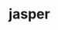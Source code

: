 ---
title: "jasper"
layout: cache
categories: [package, develop-2024-12-01]
meta: {"versions": ["2.0.32", "4.2.4"], "compilers": ["gcc@=11.4.0", "gcc@=12.4.0", "gcc@=7.3.1", "gcc@=9.4.0", "oneapi@=2024.1.0", "oneapi@=2024.2.1"], "oss": ["amzn2", "ubuntu20.04", "ubuntu22.04"], "platforms": ["linux"], "targets": ["aarch64", "neoverse_n1", "neoverse_v1", "ppc64le", "x86_64_v3", "x86_64_v4"], "stacks": ["aws-isc", "aws-isc-aarch64", "aws-pcluster-neoverse_v1", "aws-pcluster-x86_64_v4", "e4s", "e4s-neoverse_v1", "e4s-oneapi", "e4s-power", "root"], "num_specs": 14, "num_specs_by_stack": {"aws-isc-aarch64": 2, "root": 14, "aws-pcluster-neoverse_v1": 2, "aws-isc": 1, "aws-pcluster-x86_64_v4": 2, "e4s-power": 2, "e4s-neoverse_v1": 2, "e4s": 2, "e4s-oneapi": 1}}
spec_details: [{"hash": "bnhnmlnoyyh5osvlp3drb2eooktpxuf6", "compiler": "gcc@=7.3.1", "versions": ["4.2.4"], "os": "amzn2", "platform": "linux", "target": "aarch64", "variants": ["build_system=cmake", "build_type=Release", "generator=make", "~ipo", "+jpeg", "~opengl", "+shared"], "stacks": ["aws-isc-aarch64", "root"], "size": "-", "tarball": "https://binaries.spack.io/develop-2024-12-01/build_cache/linux-amzn2-aarch64/gcc-7.3.1/jasper-4.2.4/linux-amzn2-aarch64-gcc-7.3.1-jasper-4.2.4-bnhnmlnoyyh5osvlp3drb2eooktpxuf6.spack"}, {"hash": "2xbzkbunmh7eqqlel3y5bl7v7tok43d2", "compiler": "gcc@=12.4.0", "versions": ["4.2.4"], "os": "amzn2", "platform": "linux", "target": "neoverse_n1", "variants": ["build_system=cmake", "build_type=Release", "generator=make", "~ipo", "+jpeg", "~opengl", "+shared"], "stacks": ["root", "aws-pcluster-neoverse_v1"], "size": "-", "tarball": "https://binaries.spack.io/develop-2024-12-01/build_cache/linux-amzn2-neoverse_n1/gcc-12.4.0/jasper-4.2.4/linux-amzn2-neoverse_n1-gcc-12.4.0-jasper-4.2.4-2xbzkbunmh7eqqlel3y5bl7v7tok43d2.spack"}, {"hash": "kghdvwsxojwfhhcqifzstwycj6lftqt5", "compiler": "gcc@=7.3.1", "versions": ["4.2.4"], "os": "amzn2", "platform": "linux", "target": "neoverse_n1", "variants": ["build_system=cmake", "build_type=Release", "generator=make", "~ipo", "+jpeg", "~opengl", "+shared"], "stacks": ["aws-isc-aarch64", "root"], "size": "-", "tarball": "https://binaries.spack.io/develop-2024-12-01/build_cache/linux-amzn2-neoverse_n1/gcc-7.3.1/jasper-4.2.4/linux-amzn2-neoverse_n1-gcc-7.3.1-jasper-4.2.4-kghdvwsxojwfhhcqifzstwycj6lftqt5.spack"}, {"hash": "obbxbb35fkw4jpvp75xqitorpzsdffw3", "compiler": "gcc@=12.4.0", "versions": ["4.2.4"], "os": "amzn2", "platform": "linux", "target": "neoverse_v1", "variants": ["build_system=cmake", "build_type=Release", "generator=make", "~ipo", "+jpeg", "~opengl", "+shared"], "stacks": ["root", "aws-pcluster-neoverse_v1"], "size": "-", "tarball": "https://binaries.spack.io/develop-2024-12-01/build_cache/linux-amzn2-neoverse_v1/gcc-12.4.0/jasper-4.2.4/linux-amzn2-neoverse_v1-gcc-12.4.0-jasper-4.2.4-obbxbb35fkw4jpvp75xqitorpzsdffw3.spack"}, {"hash": "jsag4zpaegmwmssqygax4dpyelcigrzd", "compiler": "gcc@=7.3.1", "versions": ["4.2.4"], "os": "amzn2", "platform": "linux", "target": "x86_64_v3", "variants": ["build_system=cmake", "build_type=Release", "generator=make", "~ipo", "+jpeg", "~opengl", "+shared"], "stacks": ["aws-isc", "root"], "size": "-", "tarball": "https://binaries.spack.io/develop-2024-12-01/build_cache/linux-amzn2-x86_64_v3/gcc-7.3.1/jasper-4.2.4/linux-amzn2-x86_64_v3-gcc-7.3.1-jasper-4.2.4-jsag4zpaegmwmssqygax4dpyelcigrzd.spack"}, {"hash": "d7ykih66jxa56gjjvchvdnqp4iqq3pcj", "compiler": "oneapi@=2024.1.0", "versions": ["4.2.4"], "os": "amzn2", "platform": "linux", "target": "x86_64_v3", "variants": ["build_system=cmake", "build_type=Release", "generator=make", "~ipo", "+jpeg", "~opengl", "+shared"], "stacks": ["aws-pcluster-x86_64_v4", "root"], "size": "-", "tarball": "https://binaries.spack.io/develop-2024-12-01/build_cache/linux-amzn2-x86_64_v3/oneapi-2024.1.0/jasper-4.2.4/linux-amzn2-x86_64_v3-oneapi-2024.1.0-jasper-4.2.4-d7ykih66jxa56gjjvchvdnqp4iqq3pcj.spack"}, {"hash": "5l52runjy2oszn5wglgqzv2hxqung3f5", "compiler": "oneapi@=2024.1.0", "versions": ["4.2.4"], "os": "amzn2", "platform": "linux", "target": "x86_64_v4", "variants": ["build_system=cmake", "build_type=Release", "generator=make", "~ipo", "+jpeg", "~opengl", "+shared"], "stacks": ["aws-pcluster-x86_64_v4", "root"], "size": "-", "tarball": "https://binaries.spack.io/develop-2024-12-01/build_cache/linux-amzn2-x86_64_v4/oneapi-2024.1.0/jasper-4.2.4/linux-amzn2-x86_64_v4-oneapi-2024.1.0-jasper-4.2.4-5l52runjy2oszn5wglgqzv2hxqung3f5.spack"}, {"hash": "lpl62giqfpxnwbdbwjmbvlvdlqgsdbhm", "compiler": "gcc@=9.4.0", "versions": ["2.0.32"], "os": "ubuntu20.04", "platform": "linux", "target": "ppc64le", "variants": ["build_system=cmake", "build_type=Release", "generator=make", "~ipo", "+jpeg", "~opengl", "+shared"], "stacks": ["root", "e4s-power"], "size": "-", "tarball": "https://binaries.spack.io/develop-2024-12-01/build_cache/linux-ubuntu20.04-ppc64le/gcc-9.4.0/jasper-2.0.32/linux-ubuntu20.04-ppc64le-gcc-9.4.0-jasper-2.0.32-lpl62giqfpxnwbdbwjmbvlvdlqgsdbhm.spack"}, {"hash": "sf3gnb25rjhghoipmwuxxrcpblw7xe4e", "compiler": "gcc@=9.4.0", "versions": ["4.2.4"], "os": "ubuntu20.04", "platform": "linux", "target": "ppc64le", "variants": ["build_system=cmake", "build_type=Release", "generator=make", "~ipo", "+jpeg", "~opengl", "+shared"], "stacks": ["root", "e4s-power"], "size": "-", "tarball": "https://binaries.spack.io/develop-2024-12-01/build_cache/linux-ubuntu20.04-ppc64le/gcc-9.4.0/jasper-4.2.4/linux-ubuntu20.04-ppc64le-gcc-9.4.0-jasper-4.2.4-sf3gnb25rjhghoipmwuxxrcpblw7xe4e.spack"}, {"hash": "jqz66c3hk345qmj6jd3275qzcc6mothz", "compiler": "gcc@=11.4.0", "versions": ["2.0.32"], "os": "ubuntu22.04", "platform": "linux", "target": "neoverse_v1", "variants": ["build_system=cmake", "build_type=Release", "generator=make", "~ipo", "+jpeg", "~opengl", "+shared"], "stacks": ["e4s-neoverse_v1", "root"], "size": "-", "tarball": "https://binaries.spack.io/develop-2024-12-01/build_cache/linux-ubuntu22.04-neoverse_v1/gcc-11.4.0/jasper-2.0.32/linux-ubuntu22.04-neoverse_v1-gcc-11.4.0-jasper-2.0.32-jqz66c3hk345qmj6jd3275qzcc6mothz.spack"}, {"hash": "dhor2sk376u5d7hs53tvmjiuypnvb7l5", "compiler": "gcc@=11.4.0", "versions": ["4.2.4"], "os": "ubuntu22.04", "platform": "linux", "target": "neoverse_v1", "variants": ["build_system=cmake", "build_type=Release", "generator=make", "~ipo", "+jpeg", "~opengl", "+shared"], "stacks": ["e4s-neoverse_v1", "root"], "size": "-", "tarball": "https://binaries.spack.io/develop-2024-12-01/build_cache/linux-ubuntu22.04-neoverse_v1/gcc-11.4.0/jasper-4.2.4/linux-ubuntu22.04-neoverse_v1-gcc-11.4.0-jasper-4.2.4-dhor2sk376u5d7hs53tvmjiuypnvb7l5.spack"}, {"hash": "vlaazlwup557gi7mscemtqbwxrdnpfvl", "compiler": "gcc@=11.4.0", "versions": ["2.0.32"], "os": "ubuntu22.04", "platform": "linux", "target": "x86_64_v3", "variants": ["build_system=cmake", "build_type=Release", "generator=make", "~ipo", "+jpeg", "~opengl", "+shared"], "stacks": ["e4s", "root"], "size": "-", "tarball": "https://binaries.spack.io/develop-2024-12-01/build_cache/linux-ubuntu22.04-x86_64_v3/gcc-11.4.0/jasper-2.0.32/linux-ubuntu22.04-x86_64_v3-gcc-11.4.0-jasper-2.0.32-vlaazlwup557gi7mscemtqbwxrdnpfvl.spack"}, {"hash": "vltiy7yatijpjmbhhyzlugctm6kgnodu", "compiler": "gcc@=11.4.0", "versions": ["4.2.4"], "os": "ubuntu22.04", "platform": "linux", "target": "x86_64_v3", "variants": ["build_system=cmake", "build_type=Release", "generator=make", "~ipo", "+jpeg", "~opengl", "+shared"], "stacks": ["e4s", "root"], "size": "-", "tarball": "https://binaries.spack.io/develop-2024-12-01/build_cache/linux-ubuntu22.04-x86_64_v3/gcc-11.4.0/jasper-4.2.4/linux-ubuntu22.04-x86_64_v3-gcc-11.4.0-jasper-4.2.4-vltiy7yatijpjmbhhyzlugctm6kgnodu.spack"}, {"hash": "im6iop6nbedeyfapemzw5w4j43opr4iu", "compiler": "oneapi@=2024.2.1", "versions": ["4.2.4"], "os": "ubuntu22.04", "platform": "linux", "target": "x86_64_v3", "variants": ["build_system=cmake", "build_type=Release", "generator=make", "~ipo", "+jpeg", "~opengl", "+shared"], "stacks": ["e4s-oneapi", "root"], "size": "-", "tarball": "https://binaries.spack.io/develop-2024-12-01/build_cache/linux-ubuntu22.04-x86_64_v3/oneapi-2024.2.1/jasper-4.2.4/linux-ubuntu22.04-x86_64_v3-oneapi-2024.2.1-jasper-4.2.4-im6iop6nbedeyfapemzw5w4j43opr4iu.spack"}]
---